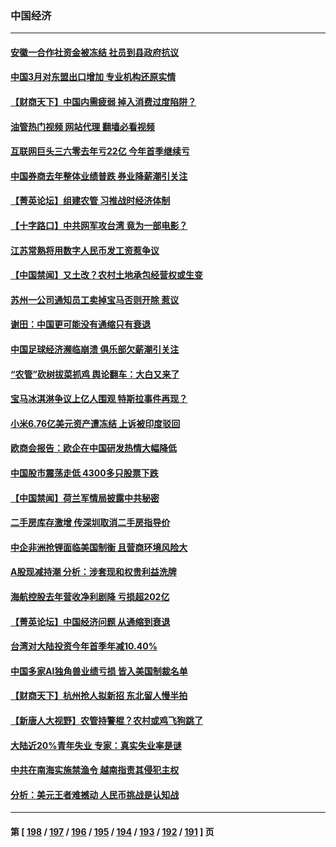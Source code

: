 ### 中国经济
---
#### [安徽一合作社资金被冻结 社员到县政府抗议](../../pages/ncid283/n13979610.md?04232045) 
#### [中国3月对东盟出口增加 专业机构还原实情](../../pages/ncid283/n13977629.md?04232045) 
#### [【财商天下】中国内需疲弱 掉入消费过度陷阱？](../../pages/ncid283/n13979257.md?04232045) 
#### [油管热门视频 网站代理 翻墙必看视频](http://138.2.39.72:81/youtube.html?epic-marker?04232045)
#### [互联网巨头三六零去年亏22亿 今年首季继续亏](../../pages/ncid283/n13979282.md?04232045) 
#### [中国券商去年整体业绩普跌 券业降薪潮引关注](../../pages/ncid283/n13979256.md?04232045) 
#### [【菁英论坛】组建农管 习推战时经济体制](../../pages/ncid283/n13979271.md?04232045) 
#### [【十字路口】中共网军攻台湾 竟为一部电影？](../../pages/ncid283/n13979067.md?04232045) 
#### [江苏常熟将用数字人民币发工资惹争议](../../pages/ncid283/n13978976.md?04232045) 
#### [【中国禁闻】又土改？农村土地承包经营权或生变](../../pages/ncid283/n13978604.md?04232045) 
#### [苏州一公司通知员工卖掉宝马否则开除 惹议](../../pages/ncid283/n13978919.md?04232045) 
#### [谢田：中国更可能没有通缩只有衰退](../../pages/ncid283/n13978892.md?04232045) 
#### [中国足球经济濒临崩溃 俱乐部欠薪潮引关注](../../pages/ncid283/n13978583.md?04232045) 
#### [“农管”砍树拔菜抓鸡 舆论翻车：大白又来了](../../pages/ncid283/n13976688.md?04232045) 
#### [宝马冰淇淋争议上亿人围观 特斯拉事件再现？](../../pages/ncid283/n13978425.md?04232045) 
#### [小米6.76亿美元资产遭冻结 上诉被印度驳回](../../pages/ncid283/n13978509.md?04232045) 
#### [欧商会报告：欧企在中国研发热情大幅降低](../../pages/ncid283/n13978472.md?04232045) 
#### [中国股市震荡走低 4300多只股票下跌](../../pages/ncid283/n13978305.md?04232045) 
#### [【中国禁闻】荷兰军情局披露中共秘密](../../pages/ncid283/n13977734.md?04232045) 
#### [二手房库存激增 传深圳取消二手房指导价](../../pages/ncid283/n13977982.md?04232045) 
#### [中企非洲抢锂面临美国制衡 且营商环境风险大](../../pages/ncid283/n13977971.md?04232045) 
#### [A股现减持潮 分析：涉套现和权贵利益洗牌](../../pages/ncid283/n13977934.md?04232045) 
#### [海航控股去年营收净利剧降 亏损超202亿](../../pages/ncid283/n13977742.md?04232045) 
#### [【菁英论坛】中国经济问题 从通缩到衰退](../../pages/ncid283/n13977685.md?04232045) 
#### [台湾对大陆投资今年首季年减10.40%](../../pages/ncid283/n13977700.md?04232045) 
#### [中国多家AI独角兽业绩亏损 皆入美国制裁名单](../../pages/ncid283/n13977702.md?04232045) 
#### [【财商天下】杭州抢人拟新招 东北留人慢半拍](../../pages/ncid283/n13977617.md?04232045) 
#### [【新唐人大视野】农管持警棍？农村或鸡飞狗跳了](../../pages/ncid283/n13977682.md?04232045) 
#### [大陆近20%青年失业 专家：真实失业率是谜](../../pages/ncid283/n13976701.md?04232045) 
#### [中共在南海实施禁渔令 越南指责其侵犯主权](../../pages/ncid283/n13977475.md?04232045) 
#### [分析：美元王者难撼动 人民币挑战是认知战](../../pages/ncid283/n13976125.md?04232045) 

---
#### 第 [ [198](./198.md?04232045) / [197](./197.md?04232045) / [196](./196.md?04232045) / [195](./195.md?04232045) / [194](./194.md?04232045) / [193](./193.md?04232045) / [192](./192.md?04232045) / [191](./191.md?04232045) ] 页
